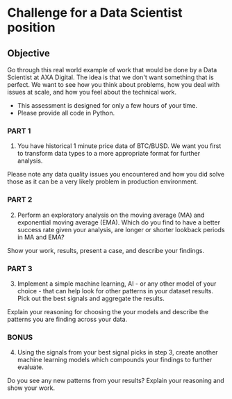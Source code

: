 # Challenge for a Data Scientist position

## Objective
Go through this real world example of work that would be done by a Data Scientist at AXA Digital. The idea is that we don't want something that is perfect. We want to see how you think about problems, how you deal with issues at scale, and how you feel about the technical work.

- This assessment is designed for only a few hours of your time.
- Please provide all code in Python.


### PART 1
1. You have historical 1 minute price data of BTC/BUSD. We want you first to transform data types to a more appropriate format for further analysis.

Please note any data quality issues you encountered and how you did solve those as it can be a very likely problem in production environment.

### PART 2
2. Perform an exploratory analysis on the moving average (MA) and exponential moving average (EMA). Which do you find to have a better success rate given your analysis, are  longer or shorter lookback periods in MA and EMA?

Show your work, results, present a case, and describe your findings.

### PART 3
3. Implement a simple machine learning, AI - or any other model of your choice - that can help look for other patterns in your dataset results. Pick out the best signals and aggregate the results.

Explain your reasoning for choosing the your models and describe the patterns you are finding across your data.

### BONUS
4. Using the signals from your best signal picks in step 3, create another machine learning models which compounds your findings to further evaluate.

Do you see any new patterns from your results? Explain your reasoning and show your work.
